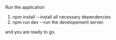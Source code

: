 Run the application 
1. npm install --install all necessary dependencies
2. npm run dev --run the developement server.

and you are ready to go.